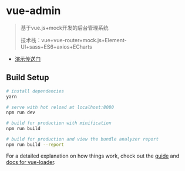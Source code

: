 # vue-admin

> 基于vue.js+mock开发的后台管理系统
>
> 技术栈：vue+vue-router+mock.js+Element-UI+sass+ES6+axios+ECharts

- [演示传送门](http://fog3211.com/vue-admin/dist/index.html)  

## Build Setup

```bash
# install dependencies
yarn  

# serve with hot reload at localhost:8080
npm run dev

# build for production with minification
npm run build

# build for production and view the bundle analyzer report
npm run build --report
```

For a detailed explanation on how things work, check out the [guide](http://vuejs-templates.github.io/webpack/) and [docs for vue-loader](http://vuejs.github.io/vue-loader).

